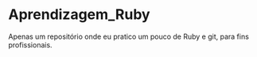 # Aprendizagem_Ruby
Apenas um repositório onde eu pratico um pouco de Ruby e git, para fins profissionais.